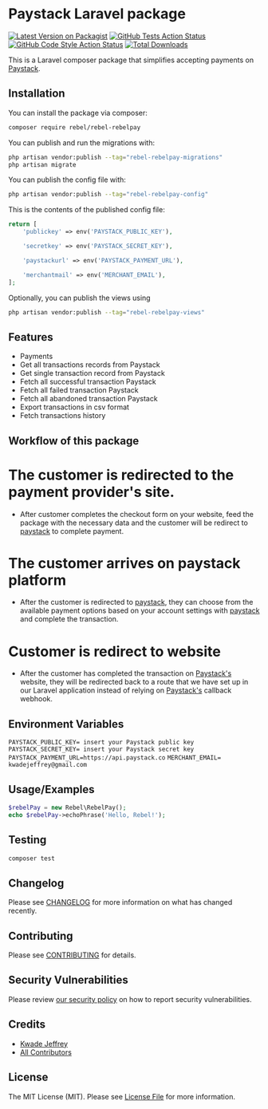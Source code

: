 # Paystack Laravel package

[![Latest Version on Packagist](https://img.shields.io/packagist/v/rebel/rebel-rebelpay.svg?style=flat-square)](https://packagist.org/packages/rebel/rebel-rebelpay)
[![GitHub Tests Action Status](https://img.shields.io/github/actions/workflow/status/rebel/rebel-rebelpay/run-tests.yml?branch=main&label=tests&style=flat-square)](https://github.com/RebelNii/Rebel-RebelPay/actions?query=workflow%3Arun-tests+branch%3Amain)
[![GitHub Code Style Action Status](https://img.shields.io/github/actions/workflow/status/rebel/rebel-rebelpay/fix-php-code-style-issues.yml?branch=main&label=code%20style&style=flat-square)](https://github.com/RebelNii/Rebel-RebelPay/actions?query=workflow%3A"Fix+PHP+code+style+issues"+branch%3Amain)
[![Total Downloads](https://img.shields.io/packagist/dt/rebel/rebel-rebelpay.svg?style=flat-square)](https://packagist.org/packages/rebel/rebel-rebelpay)

This is a Laravel composer package that simplifies accepting payments on [Paystack](https://paystack.com).

## Installation

You can install the package via composer:

```bash
composer require rebel/rebel-rebelpay
```

You can publish and run the migrations with:

```bash
php artisan vendor:publish --tag="rebel-rebelpay-migrations"
php artisan migrate
```

You can publish the config file with:

```bash
php artisan vendor:publish --tag="rebel-rebelpay-config"
```

This is the contents of the published config file:

```php
return [
    'publickey' => env('PAYSTACK_PUBLIC_KEY'),

    'secretkey' => env('PAYSTACK_SECRET_KEY'),

    'paystackurl' => env('PAYSTACK_PAYMENT_URL'),

    'merchantmail' => env('MERCHANT_EMAIL'),
];
```

Optionally, you can publish the views using

```bash
php artisan vendor:publish --tag="rebel-rebelpay-views"
```

## Features
- Payments
- Get all transactions records from Paystack
- Get single transaction record from Paystack
- Fetch all successful transaction Paystack
- Fetch all failed transaction Paystack
- Fetch all abandoned transaction Paystack
- Export transactions in csv format
- Fetch transactions history

## Workflow of this package

# The customer is redirected to the payment provider's site.
- After customer completes the checkout form on your website, feed the package with the necessary data and the customer will be redirect to [paystack](https://paystack.com/) to complete payment.

# The customer arrives on paystack platform
- After the customer is redirected to [paystack](https://paystack.com/), they can choose from the available payment options based on your account settings with [paystack](https://paystack.com/) and complete the transaction.

# Customer is redirect to website
- After the customer has completed the transaction on [Paystack's](https://paystack.com/) website, they will be redirected back to a route that we have set up in our Laravel application instead of relying on [Paystack's](https://paystack.com/) callback webhook.

## Environment Variables

`PAYSTACK_PUBLIC_KEY= insert your Paystack public key`
`PAYSTACK_SECRET_KEY= insert your Paystack secret key`
`PAYSTACK_PAYMENT_URL=https://api.paystack.co`
`MERCHANT_EMAIL= kwadejeffrey@gmail.com`

## Usage/Examples

```php
$rebelPay = new Rebel\RebelPay();
echo $rebelPay->echoPhrase('Hello, Rebel!');
```

## Testing

```bash
composer test
```

## Changelog

Please see [CHANGELOG](CHANGELOG.md) for more information on what has changed recently.

## Contributing

Please see [CONTRIBUTING](CONTRIBUTING.md) for details.

## Security Vulnerabilities

Please review [our security policy](../../security/policy) on how to report security vulnerabilities.

## Credits

- [Kwade Jeffrey](https://github.com/RebelNii)
- [All Contributors](../../contributors)

## License

The MIT License (MIT). Please see [License File](LICENSE.md) for more information.
